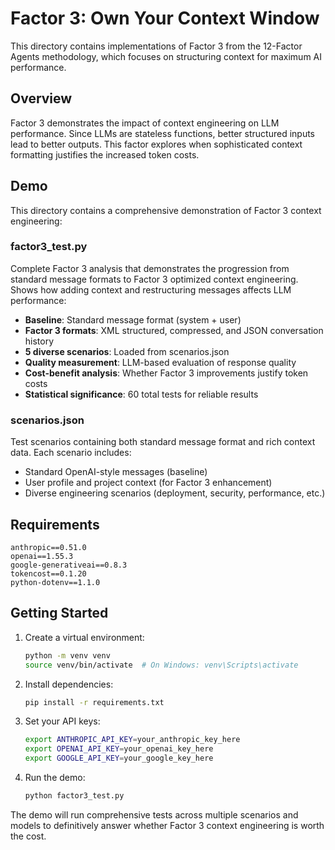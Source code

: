 # Factor 3: Own Your Context Window

This directory contains implementations of Factor 3 from the 12-Factor Agents methodology, which focuses on structuring context for maximum AI performance.

## Overview

Factor 3 demonstrates the impact of context engineering on LLM performance. Since LLMs are stateless functions, better structured inputs lead to better outputs. This factor explores when sophisticated context formatting justifies the increased token costs.

## Demo

This directory contains a comprehensive demonstration of Factor 3 context engineering:

### factor3_test.py

Complete Factor 3 analysis that demonstrates the progression from standard message formats to Factor 3 optimized context engineering. Shows how adding context and restructuring messages affects LLM performance:

- **Baseline**: Standard message format (system + user)
- **Factor 3 formats**: XML structured, compressed, and JSON conversation history
- **5 diverse scenarios**: Loaded from scenarios.json
- **Quality measurement**: LLM-based evaluation of response quality
- **Cost-benefit analysis**: Whether Factor 3 improvements justify token costs
- **Statistical significance**: 60 total tests for reliable results

### scenarios.json

Test scenarios containing both standard message format and rich context data. Each scenario includes:
- Standard OpenAI-style messages (baseline)
- User profile and project context (for Factor 3 enhancement)
- Diverse engineering scenarios (deployment, security, performance, etc.)

## Requirements

```
anthropic==0.51.0
openai==1.55.3
google-generativeai==0.8.3
tokencost==0.1.20
python-dotenv==1.1.0
```

## Getting Started

1. Create a virtual environment:
   ```bash
   python -m venv venv
   source venv/bin/activate  # On Windows: venv\Scripts\activate
   ```

2. Install dependencies:
   ```bash
   pip install -r requirements.txt
   ```

3. Set your API keys:
   ```bash
   export ANTHROPIC_API_KEY=your_anthropic_key_here
   export OPENAI_API_KEY=your_openai_key_here
   export GOOGLE_API_KEY=your_google_key_here
   ```

4. Run the demo:
   ```bash
   python factor3_test.py
   ```

The demo will run comprehensive tests across multiple scenarios and models to definitively answer whether Factor 3 context engineering is worth the cost.